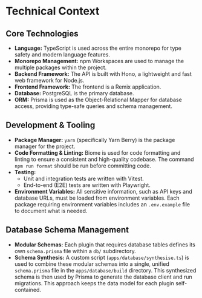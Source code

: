 # Technical Context

## Core Technologies

-   **Language:** TypeScript is used across the entire monorepo for type safety and modern language features.
-   **Monorepo Management:** npm Workspaces are used to manage the multiple packages within the project.
-   **Backend Framework:** The API is built with Hono, a lightweight and fast web framework for Node.js.
-   **Frontend Framework:** The frontend is a Remix application.
-   **Database:** PostgreSQL is the primary database.
-   **ORM:** Prisma is used as the Object-Relational Mapper for database access, providing type-safe queries and schema management.

## Development & Tooling

-   **Package Manager:** `yarn` (specifically Yarn Berry) is the package manager for the project.
-   **Code Formatting & Linting:** Biome is used for code formatting and linting to ensure a consistent and high-quality codebase. The command `npm run format` should be run before committing code.
-   **Testing:**
    -   Unit and integration tests are written with Vitest.
    -   End-to-end (E2E) tests are written with Playwright.
-   **Environment Variables:** All sensitive information, such as API keys and database URLs, must be loaded from environment variables. Each package requiring environment variables includes an `.env.example` file to document what is needed.

## Database Schema Management

-   **Modular Schemas:** Each plugin that requires database tables defines its own `schema.prisma` file within a `db/` subdirectory.
-   **Schema Synthesis:** A custom script (`apps/database/synthesise.ts`) is used to combine these modular schemas into a single, unified `schema.prisma` file in the `apps/database/build` directory. This synthesized schema is then used by Prisma to generate the database client and run migrations. This approach keeps the data model for each plugin self-contained.
